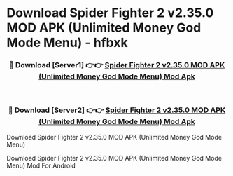 # Download Spider Fighter 2 v2.35.0 MOD APK (Unlimited Money God Mode Menu) - hfbxk


<div align="center">
<h3>🔴 Download [Server1] 👉👉 <a href="https://apk-comot.site?title=Spider_Fighter_2_v2.35.0_MOD_APK_(Unlimited_Money_God_Mode_Menu)">Spider Fighter 2 v2.35.0 MOD APK (Unlimited Money God Mode Menu) Mod Apk</a></h3><br>
<h3>🔴 Download [Server2] 👉👉 <a href="https://apk-comot.site?title=Spider_Fighter_2_v2.35.0_MOD_APK_(Unlimited_Money_God_Mode_Menu)">Spider Fighter 2 v2.35.0 MOD APK (Unlimited Money God Mode Menu) Mod Apk</a></h3>
</div>



Download Spider Fighter 2 v2.35.0 MOD APK (Unlimited Money God Mode Menu) 

Download Spider Fighter 2 v2.35.0 MOD APK (Unlimited Money God Mode Menu) Mod For Android